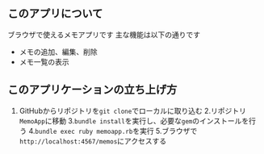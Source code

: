 ## このアプリについて
ブラウザで使えるメモアプリです
主な機能は以下の通りです
- メモの追加、編集、削除
- メモ一覧の表示

## このアプリケーションの立ち上げ方
1. GitHubからリポジトリを`git clone`でローカルに取り込む
2.リポジトリ`MemoApp`に移動
3.`bundle install`を実行し、必要な`gem`のインストールを行う
4.`bundle exec ruby memoapp.rb`を実行
5.ブラウザで`http://localhost:4567/memos`にアクセスする
